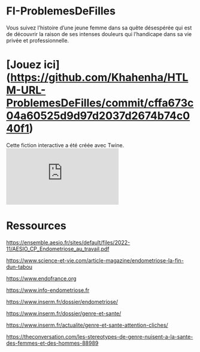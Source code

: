 # FI-ProblemesDeFilles
Vous suivez l’histoire d’une jeune femme dans sa quête désespérée qui est de découvrir la raison de ses intenses douleurs qui l’handicape dans sa vie privée et professionnelle. 


 # [Jouez ici] (https://github.com/Khahenha/HTLM-URL-ProblemesDeFilles/commit/cffa673c04a60525d9d97d2037d2674b74c040f1)
Cette fiction interactive a été créée avec Twine.
![Illustration_sans_titre.pdf](https://github.com/Khahenha/FI-ProblemesDeFilles/files/14075899/Illustration_sans_titre.pdf)


# Ressources 

https://ensemble.aesio.fr/sites/default/files/2022-11/AESIO_CP_Endometriose_au_travail.pdf

https://www.science-et-vie.com/article-magazine/endometriose-la-fin-dun-tabou

https://www.endofrance.org

https://www.info-endometriose.fr

https://www.inserm.fr/dossier/endometriose/

https://www.inserm.fr/dossier/genre-et-sante/

https://www.inserm.fr/actualite/genre-et-sante-attention-cliches/

https://theconversation.com/les-stereotypes-de-genre-nuisent-a-la-sante-des-femmes-et-des-hommes-88989